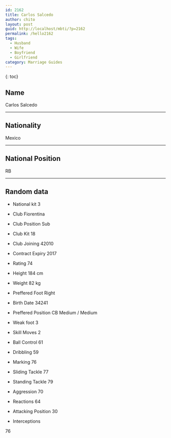 ```yaml
---
id: 2162
title: Carlos Salcedo
author: chito
layout: post
guid: http://localhost/mbti/?p=2162
permalink: /hello2162
tags:
  - Husband
  - Wife
  - Boyfriend
  - Girlfriend
category: Marriage Guides
---
```



{: toc}


## Name  
Carlos Salcedo 

* * *

## Nationality  
Mexico 

* * *

## National Position  
RB 

* * *

## Random data 

  * National kit 
3 

  * Club 
Fiorentina 

  * Club Position 
Sub 

  * Club Kit 
18 

  * Club Joining 
42010 

  * Contract Expiry 
2017 

  * Rating 
74 

  * Height 
184 cm 

  * Weight 
82 kg 

  * Preffered Foot 
Right 

  * Birth Date 
34241 

  * Preffered Position 
CB Medium / Medium 

  * Weak foot 
3 

  * Skill Moves 
2 

  * Ball Control 
61 

  * Dribbling 
59 

  * Marking 
76 

  * Sliding Tackle 
77 

  * Standing Tackle 
79 

  * Aggression 
70 

  * Reactions 
64 

  * Attacking Position 
30 

  * Interceptions 

76</ul>